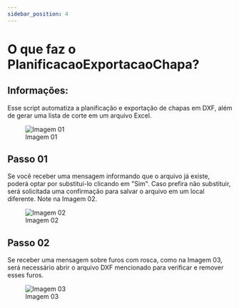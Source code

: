 ```yaml
---
sidebar_position: 4
---
```


# O que faz o PlanificacaoExportacaoChapa?

## Informações:

Esse script automatiza a planificação e exportação de chapas em DXF, além de gerar uma lista de corte em um arquivo Excel.

<figure>
    <img src="/img/inventor/ilogic/o-que-faz-o-planificacao-exportacao-chapa/img01.png" alt="Imagem 01" />
    <figcaption>Imagem 01</figcaption>
</figure>

## Passo 01
Se você receber uma mensagem informando que o arquivo já existe, poderá optar por substituí-lo clicando em "Sim". Caso prefira não substituir, será solicitada uma confirmação para salvar o arquivo em um local diferente. Note na Imagem 02.

<figure>
    <img src="/img/inventor/ilogic/o-que-faz-o-planificacao-exportacao-chapa/img02.png" alt="Imagem 02" />
    <figcaption>Imagem 02</figcaption>
</figure>

## Passo 02
Se receber uma mensagem sobre furos com rosca, como na Imagem 03, será necessário abrir o arquivo DXF mencionado para verificar e remover esses furos.

<figure>
    <img src="/img/inventor/ilogic/o-que-faz-o-planificacao-exportacao-chapa/img03.png" alt="Imagem 03" />
    <figcaption>Imagem 03</figcaption>
</figure>